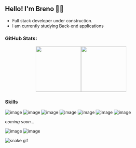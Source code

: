 <h2>Hello! I'm Breno 👋😀</h2>

<ul>
<li>Full stack developer under construction.</li>
<li>I am currently studying Back-end applications</li>
</ul>


<h3>GitHub Stats:</h3>
<div align="center" >
<img height="150px" src="https://github-readme-stats.vercel.app/api?username=breno-aredes&show_icons=true&hide_title=tru&line_height=20&theme=transparent" /><img height="150px" src="https://github-readme-stats.vercel.app/api/top-langs/?username=breno-aredes&layout=compact&theme=transparent" />
</div>
	
<!-- badges -->
  <h3>Skills</h3>

![image](https://img.shields.io/badge/html5-%23E34F26.svg?style=for-the-badge&logo=html5&logoColor=white)
![image](https://img.shields.io/badge/css3-%231572B6.svg?style=for-the-badge&logo=css3&logoColor=white)
![image](https://img.shields.io/badge/JavaScript-F7DF1E?style=for-the-badge&logo=javascript&logoColor=black)
![image](https://img.shields.io/badge/React-20232A?style=for-the-badge&logo=react&logoColor=61DAFB)
![image](https://img.shields.io/badge/styled--components-DB7093?style=for-the-badge&logo=styled-components&logoColor=white)
![image](https://img.shields.io/badge/React_Router-CA4245?style=for-the-badge&logo=react-router&logoColor=white)
![image](https://camo.githubusercontent.com/02621d023c99135970b1abbfe932b6a6a0b2e42aaebedae5f8299fd88d9ce029/68747470733a2f2f696d672e736869656c64732e696f2f62616467652f6178696f732532302d2532333230323332612e7376673f267374796c653d666f722d7468652d626164676526636f6c6f723d696e666f726d6174696f6e616c)


 <p><em>coming soon...</em></p>
	
	

![image](https://img.shields.io/badge/Node.js-43853D?style=for-the-badge&logo=node.js&logoColor=white)
![image](https://img.shields.io/badge/Express.js-404D59?style=for-the-badge)



 
<!-- Snake eating my contribuition graph -->
![snake gif](https://github.com/breno-aredes/breno-aredes/blob/output/github-contribution-grid-snake.gif)
	
<!--
**breno-aredes/breno-aredes** is a ✨ _special_ ✨ repository because its `README.md` (this file) appears on your GitHub profile.

Here are some ideas to get you started:

- 🔭 I’m currently working on ...
- 🌱 I’m currently learning ...
- 👯 I’m looking to collaborate on ...
- 🤔 I’m looking for help with ...
- 💬 Ask me about ...
- 📫 How to reach me: ...
- 😄 Pronouns: ...
- ⚡ Fun fact: ...
-->
